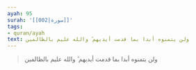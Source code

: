 ```yaml
---
ayah: 95
surah: '[[002|سورة]]'
tags:
- quran/ayah
text: ولن يتمنوه أبدا بما قدمت أيديهم ۗ والله عليم بالظالمين
---
```

> ولن يتمنوه أبدا بما قدمت أيديهم ۗ والله عليم بالظالمين

